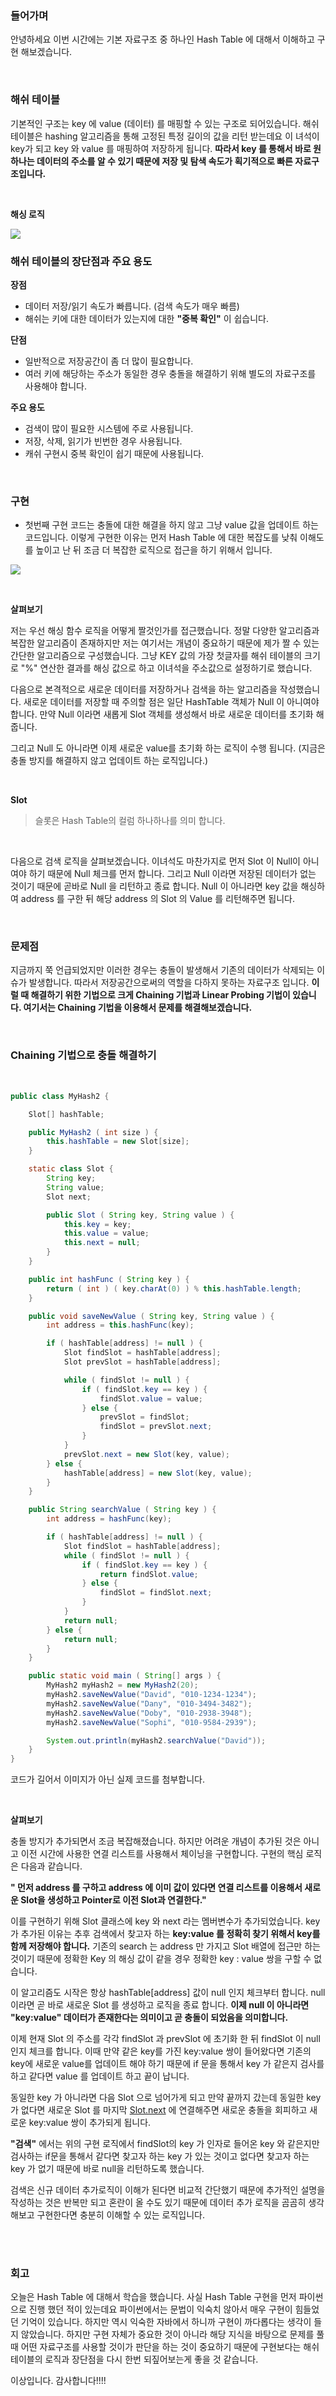 ### **들어가며**

안녕하세요 이번 시간에는 기본 자료구조 중 하나인 Hash Table 에 대해서 이해하고 구현 해보겠습니다.

<br>

### **해쉬 테이블**

기본적인 구조는 key 에 value (데이터) 를 매핑할 수 있는 구조로 되어있습니다. 해쉬 테이블은 hashing 알고리즘을 통해 고정된 특정 길이의 값을 리턴 받는데요 이 녀석이 key가 되고 key 와 value 를 매핑하여 저장하게 됩니다. **따라서 key 를 통해서 바로 원하나는 데이터의 주소를 알 수 있기 때문에 저장 및 탐색 속도가 획기적으로 빠른 자료구조입니다.**

<br>

**해싱 로직**

![](https://images.velog.io/images/somday/post/d4a3b768-face-436a-9bd7-fd9da17e7866/1.png)

### 해쉬 테이블의 장단점과 주요 용도

**장점**

- 데이터 저장/읽기 속도가 빠릅니다. (검색 속도가 매우 빠름)
- 해쉬는 키에 대한 데이터가 있는지에 대한 **"중복 확인"** 이 쉽습니다.

**단점**

- 일반적으로 저장공간이 좀 더 많이 필요합니다.
- 여러 키에 해당하는 주소가 동일한 경우 충돌을 해결하기 위해 별도의 자료구조를 사용해야 합니다.

**주요 용도**

- 검색이 많이 필요한 시스템에 주로 사용됩니다.
- 저장, 삭제, 읽기가 빈번한 경우 사용됩니다.
- 캐쉬 구현시 중복 확인이 쉽기 때문에 사용됩니다.

<br>

### 구현

- 첫번째 구현 코드는 충돌에 대한 해결을 하지 않고 그냥 value 값을 업데이트 하는 코드입니다. 이렇게 구현한 이유는 먼저  Hash Table 에 대한 복잡도를 낮춰 이해도를 높이고 난 뒤 조금 더 복잡한 로직으로 접근을 하기 위해서 입니다.

![](https://images.velog.io/images/somday/post/2c7c5c5b-eb59-43c3-999f-7df8b33f7d7a/2.png)

<br>

**살펴보기**

저는 우선 해싱 함수 로직을 어떻게 짤것인가를 접근했습니다. 정말 다양한 알고리즘과 복잡한 알고리즘이 존재하지만 저는 여기서는 개념이 중요하기 때문에 제가 짤 수 있는 간단한 알고리즘으로 구성했습니다. 그냥 KEY 값의 가장 첫글자를 해쉬 테이블의 크기로  "%" 연산한 결과를 해싱 값으로 하고 이녀석을 주소값으로 설정하기로 했습니다.

다음으로 본격적으로 새로운 데이터를 저장하거나 검색을 하는 알고리즘을 작성했습니다. 새로운 데이터를 저장할 때 주의할 점은 일단 HashTable 객체가 Null 이 아니여야 합니다. 만약 Null 이라면 새롭게 Slot 객체를 생성해서 바로 새로운 데이터를 초기화 해줍니다.

그리고 Null 도 아니라면 이제 새로운 value를 초기화 하는 로직이 수행 됩니다. (지금은 충돌 방지를 해결하지 않고 업데이트 하는 로직입니다.)

<br>

**Slot**

> 슬롯은 Hash Table의 컬럼 하나하나를 의미 합니다.

<br>

다음으로 검색 로직을 살펴보겠습니다. 이녀석도 마찬가지로 먼저 Slot 이 Null이 아니여야 하기 때문에 Null 체크를 먼저 합니다. 그리고 Null 이라면 저장된 데이터가 없는 것이기 때문에 곧바로 Null 을 리턴하고 종료 합니다. Null 이 아니라면 key 값을 해싱하여 address 를 구한 뒤 해당 address 의 Slot 의 Value 를 리턴해주면 됩니다.

<br>

### **문제점**

지금까지 쭉 언급되었지만 이러한 경우는 충돌이 발생해서 기존의 데이터가 삭제되는 이슈가 발생합니다. 따라서 저장공간으로써의 역할을 다하지 못하는 자료구조 입니다. **이럴 때 해결하기 위한 기법으로 크게 Chaining 기법과 Linear Probing 기법이 있습니다.  여기서는 Chaining 기법을 이용해서 문제를 해결해보겠습니다.**

<br>

### **Chaining 기법으로 충돌 해결하기**

<br>

```java
public class MyHash2 {

    Slot[] hashTable;

    public MyHash2 ( int size ) {
        this.hashTable = new Slot[size];
    }

    static class Slot {
        String key;
        String value;
        Slot next;

        public Slot ( String key, String value ) {
            this.key = key;
            this.value = value;
            this.next = null;
        }
    }

    public int hashFunc ( String key ) {
        return ( int ) ( key.charAt(0) ) % this.hashTable.length;
    }

    public void saveNewValue ( String key, String value ) {
        int address = this.hashFunc(key);

        if ( hashTable[address] != null ) {
            Slot findSlot = hashTable[address];
            Slot prevSlot = hashTable[address];

            while ( findSlot != null ) {
                if ( findSlot.key == key ) {
                    findSlot.value = value;
                } else {
                    prevSlot = findSlot;
                    findSlot = prevSlot.next;
                }
            }
            prevSlot.next = new Slot(key, value);
        } else {
            hashTable[address] = new Slot(key, value);
        }
    }

    public String searchValue ( String key ) {
        int address = hashFunc(key);

        if ( hashTable[address] != null ) {
            Slot findSlot = hashTable[address];
            while ( findSlot != null ) {
                if ( findSlot.key == key ) {
                    return findSlot.value;
                } else {
                    findSlot = findSlot.next;
                }
            }
            return null;
        } else {
            return null;
        }
    }

    public static void main ( String[] args ) {
        MyHash2 myHash2 = new MyHash2(20);
        myHash2.saveNewValue("David", "010-1234-1234");
        myHash2.saveNewValue("Dany", "010-3494-3482");
        myHash2.saveNewValue("Doby", "010-2938-3948");
        myHash2.saveNewValue("Sophi", "010-9584-2939");

        System.out.println(myHash2.searchValue("David"));
    }
}
```

코드가 길어서 이미지가 아닌 실제 코드를 첨부합니다.

<br>

**살펴보기**

충돌 방지가 추가되면서 조금 복잡해졌습니다. 하지만 어려운 개념이 추가된 것은 아니고 이전 시간에 사용한 연결 리스트를 사용해서 체이닝을 구현합니다.  구현의 핵심 로직은 다음과 같습니다.

**" 먼저 address 를 구하고 address 에 이미 값이 있다면 연결 리스트를 이용해서 새로운 Slot을 생성하고 Pointer로 이전 Slot과  연결한다."**

이를 구현하기 위해  Slot 클래스에 key 와 next 라는 멤버변수가 추가되었습니다. key가 추가된 이유는 추후 검색에서  찾고자 하는 **key:value 를 정확히 찾기 위해서 key를 함께 저장해야 합니다.**  기존의 search 는 address 만 가지고 Slot 배열에 접근만 하는 것이기 때문에 정확한 Key 의 해싱 값이 같을 경우 정확한 key : value 쌍을 구할 수 없습니다.

이 알고리즘도 시작은 항상 hashTable[address] 값이 null 인지 체크부터 합니다. null 이라면   곧 바로 새로운 Slot 를 생성하고 로직을 종료 합니다. **이제 null 이 아니라면  "key:value" 데이터가 존재한다는 의미이고 곧 충돌이 되었음을 의미합니다.**

이제 현재 Slot 의 주소를 각각 findSlot 과 prevSlot 에 초기화 한 뒤 findSlot 이 null 인지 체크를 합니다.  이때 만약 같은 key를 가진 key:value 쌍이 들어왔다면 기존의 key에 새로운 value를 업데이트 해야 하기 때문에 if 문을 통해서 key 가 같은지 검사를 하고 같다면 value 를 업데이트 하고 끝이 납니다.

동일한 key 가 아니라면 다음 Slot 으로 넘어가게 되고 만약 끝까지 갔는데 동일한 key가 없다면 새로운 Slot 를 마지막 [Slot.next](http://slot.next) 에 연결해주면 새로운 충돌을 회피하고 새로운 key:value 쌍이 추가되게 됩니다.

**"검색"** 에서는 위의 구현 로직에서 findSlot의 key 가 인자로 들어온 key 와 같은지만 검사하는 if문을 통해서 같다면 찾고자 하는 key 가 있는 것이고 없다면 찾고자 하는 key 가 없기 때문에 바로 null을 리턴하도록 했습니다.

검색은 신규 데이터 추가로직이 이해가 된다면 비교적 간단했기 때문에 추가적인 설명을 작성하는 것은 반복만 되고 혼란이 올 수도 있기 때문에 데이터 추가 로직을 곰곰히 생각해보고 구현한다면 충분히 이해할 수 있는 로직입니다.


<br>
<br>

### **회고**

오늘은 Hash Table 에 대해서 학습을 했습니다. 사실 Hash Table 구현을 먼저 파이썬으로 진행 했던 적이 있는데요 파이썬에서는 문법이 익숙치 않아서 매우 구현이 힘들었던 기억이 있습니다. 하지만 역시 익숙한 자바에서 하니까 구현이 까다롭다는 생각이 들지 않았습니다.  하지만 구현 자체가 중요한 것이 아니라 해당 지식을 바탕으로 문제를 풀 때 어떤 자료구조를 사용할 것이가 판단을 하는 것이 중요하기 때문에 구현보다는 해쉬 테이블의 로직과 장단점을 다시 한번 되짚어보는게 좋을 것 같습니다.

이상입니다. 감사합니다!!!!